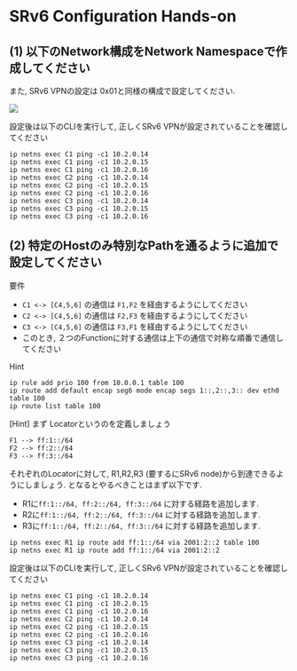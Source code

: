 # SRv6 Configuration Hands-on

## (1) 以下のNetwork構成をNetwork Namespaceで作成してください

また, SRv6 VPNの設定は 0x01と同様の構成で設定してください.

![](topo.png)

設定後は以下のCLIを実行して, 正しくSRv6 VPNが設定されていることを確認してください
```
ip netns exec C1 ping -c1 10.2.0.14
ip netns exec C1 ping -c1 10.2.0.15
ip netns exec C1 ping -c1 10.2.0.16
ip netns exec C2 ping -c1 10.2.0.14
ip netns exec C2 ping -c1 10.2.0.15
ip netns exec C2 ping -c1 10.2.0.16
ip netns exec C3 ping -c1 10.2.0.14
ip netns exec C3 ping -c1 10.2.0.15
ip netns exec C3 ping -c1 10.2.0.16
```

## (2) 特定のHostのみ特別なPathを通るように追加で設定してください

要件
- `C1 <-> [C4,5,6]` の通信は `F1,F2` を経由するようにしてください
- `C2 <-> [C4,5,6]` の通信は `F2,F3` を経由するようにしてください
- `C3 <-> [C4,5,6]` の通信は `F3,F1` を経由するようにしてください
- このとき, ２つのFunctionに対する通信は上下の通信で対称な順番で通信してください

Hint
```
ip rule add prio 100 from 10.0.0.1 table 100
ip route add default encap seg6 mode encap segs 1::,2::,3:: dev eth0 table 100
ip route list table 100
```

[Hint]
まず Locatorというのを定義しましょう
```
F1 --> ff:1::/64
F2 --> ff:2::/64
F3 --> ff:3::/64
```
それぞれのLocatorに対して, R1,R2,R3 (要するにSRv6 node)から到達できるようにしましょう.
となるとやるべきことはまず以下です.

- R1に`ff:1::/64, ff:2::/64, ff:3::/64` に対する経路を追加します.
- R2に`ff:1::/64, ff:2::/64, ff:3::/64` に対する経路を追加します.
- R3に`ff:1::/64, ff:2::/64, ff:3::/64` に対する経路を追加します.

```
ip netns exec R1 ip route add ff:1::/64 via 2001:2::2 table 100
ip netns exec R1 ip route add ff:1::/64 via 2001:2::2
```

設定後は以下のCLIを実行して, 正しくSRv6 VPNが設定されていることを確認してください
```
ip netns exec C1 ping -c1 10.2.0.14
ip netns exec C1 ping -c1 10.2.0.15
ip netns exec C1 ping -c1 10.2.0.16
ip netns exec C2 ping -c1 10.2.0.14
ip netns exec C2 ping -c1 10.2.0.15
ip netns exec C2 ping -c1 10.2.0.16
ip netns exec C3 ping -c1 10.2.0.14
ip netns exec C3 ping -c1 10.2.0.15
ip netns exec C3 ping -c1 10.2.0.16
```
